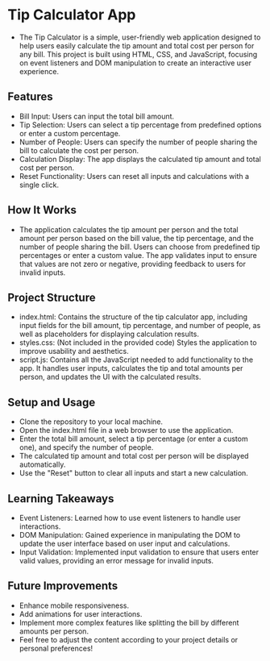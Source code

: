# Tip Calculator App

- The Tip Calculator is a simple, user-friendly web application designed to help users easily calculate the tip amount and total cost per person for any bill. This project is built using HTML, CSS, and JavaScript, focusing on event listeners and DOM manipulation to create an interactive user experience.

## Features

- Bill Input: Users can input the total bill amount.
- Tip Selection: Users can select a tip percentage from predefined options or enter a custom percentage.
- Number of People: Users can specify the number of people sharing the bill to calculate the cost per person.
- Calculation Display: The app displays the calculated tip amount and total cost per person.
- Reset Functionality: Users can reset all inputs and calculations with a single click.

## How It Works

- The application calculates the tip amount per person and the total amount per person based on the bill value, the tip percentage, and the number of people sharing the bill. Users can choose from predefined tip percentages or enter a custom value. The app validates input to ensure that values are not zero or negative, providing feedback to users for invalid inputs.

## Project Structure

- index.html: Contains the structure of the tip calculator app, including input fields for the bill amount, tip percentage, and number of people, as well as placeholders for displaying calculation results.
- styles.css: (Not included in the provided code) Styles the application to improve usability and aesthetics.
- script.js: Contains all the JavaScript needed to add functionality to the app. It handles user inputs, calculates the tip and total amounts per person, and updates the UI with the calculated results.

## Setup and Usage

- Clone the repository to your local machine.
- Open the index.html file in a web browser to use the application.
- Enter the total bill amount, select a tip percentage (or enter a custom one), and specify the number of people.
- The calculated tip amount and total cost per person will be displayed automatically.
- Use the "Reset" button to clear all inputs and start a new calculation.

## Learning Takeaways

- Event Listeners: Learned how to use event listeners to handle user interactions.
- DOM Manipulation: Gained experience in manipulating the DOM to update the user interface based on user input and calculations.
- Input Validation: Implemented input validation to ensure that users enter valid values, providing an error message for invalid inputs.

## Future Improvements

- Enhance mobile responsiveness.
- Add animations for user interactions.
- Implement more complex features like splitting the bill by different amounts per person.
- Feel free to adjust the content according to your project details or personal preferences!
